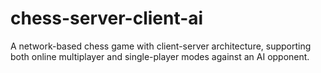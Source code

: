 # chess-server-client-ai
A network-based chess game with client-server architecture, supporting both online multiplayer and single-player modes against an AI opponent.
